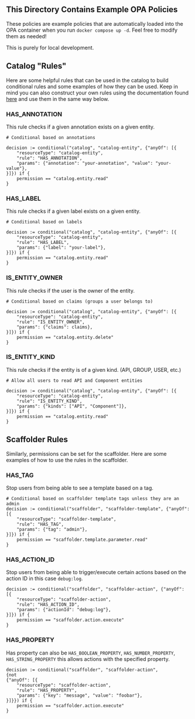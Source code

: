 ## This Directory Contains Example OPA Policies

These policies are example policies that are automatically loaded into the OPA container when you run `docker compose up -d`. Feel free to modify them as needed!

This is purely for local development.

## Catalog "Rules"

Here are some helpful rules that can be used in the catalog to build conditional rules and some examples of how they can be used. Keep in mind you can also construct your own rules using the documentation found [here](https://backstage.io/docs/permissions/custom-rules) and use them in the same way below.

### HAS_ANNOTATION

This rule checks if a given annotation exists on a given entity.

```rego
# Conditional based on annotations

decision := conditional("catalog", "catalog-entity", {"anyOf": [{
    "resourceType": "catalog-entity",
    "rule": "HAS_ANNOTATION",
    "params": {"annotation": "your-annotation", "value": "your-value"},
}]}) if {
    permission == "catalog.entity.read"
}
```

### HAS_LABEL

This rule checks if a given label exists on a given entity.

```rego
# Conditional based on labels

decision := conditional("catalog", "catalog-entity", {"anyOf": [{
    "resourceType": "catalog-entity",
    "rule": "HAS_LABEL",
    "params": {"label": "your-label"},
}]}) if {
    permission == "catalog.entity.read"
}
```

### IS_ENTITY_OWNER

This rule checks if the user is the owner of the entity.

```rego
# Conditional based on claims (groups a user belongs to)

decision := conditional("catalog", "catalog-entity", {"anyOf": [{
	"resourceType": "catalog-entity",
	"rule": "IS_ENTITY_OWNER",
	"params": {"claims": claims},
}]}) if {
	permission == "catalog.entity.delete"
}
```

### IS_ENTITY_KIND

This rule checks if the entity is of a given kind. (API, GROUP, USER, etc.)

```rego
# Allow all users to read API and Component entities

decision := conditional("catalog", "catalog-entity", {"anyOf": [{
	"resourceType": "catalog-entity",
	"rule": "IS_ENTITY_KIND",
	"params": {"kinds": ["API", "Component"]},
}]}) if {
	permission == "catalog.entity.read"
}
```

## Scaffolder Rules

Similarly, permissions can be set for the scaffolder. Here are some examples of how to use the rules in the scaffolder.

### HAS_TAG

Stop users from being able to see a template based on a tag.

```rego
# Conditional based on scaffolder template tags unless they are an admin
decision := conditional("scaffolder", "scaffolder-template", {"anyOf": [{
    "resourceType": "scaffolder-template",
    "rule": "HAS_TAG",
    "params": {"tag": "admin"},
}]}) if {
	permission == "scaffolder.template.parameter.read"
}
```

### HAS_ACTION_ID

Stop users from being able to trigger/execute certain actions based on the action ID in this case `debug:log`.

```rego
decision := conditional("scaffolder", "scaffolder-action", {"anyOf": [{
    "resourceType": "scaffolder-action",
    "rule": "HAS_ACTION_ID",
    "params": {"actionId": "debug:log"},
}]}) if {
	permission == "scaffolder.action.execute"
}
```

### HAS_PROPERTY

Has property can also be `HAS_BOOLEAN_PROPERTY`, `HAS_NUMBER_PROPERTY`, `HAS_STRING_PROPERTY` this allows actions with the specified property.

```rego
decision := conditional("scaffolder", "scaffolder-action",
{not
{"anyOf": [{
    "resourceType": "scaffolder-action",
    "rule": "HAS_PROPERTY",
    "params": {"key": "message", "value": "foobar"},
}]}}) if {
    permission == "scaffolder.action.execute"
}
```
